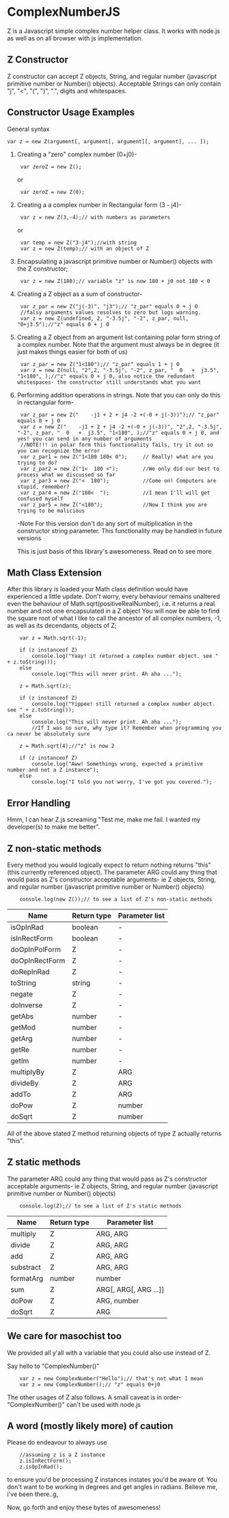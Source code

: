 # ComplexNumberJS

Z is a Javascript simple complex number helper class. It works with node.js as well as on all browser with js implementation.

Z Constructor
-------------

Z constructor can accept Z objects, String, and regular number (javascript primitive number or Number() objects).
Acceptable Strings can only contain "j", "<", "(", ")", ".", digits and whitespaces.

Constructor Usage Examples
---------------------------

General syntax

    var z = new Z(argument[, argument[, argument][, argument], ... ]);

1. Creating a "zero" complex number (0+j0)-

        var zeroZ = new Z();

    or

        var zeroZ = new Z(0);

2. Creating a a complex number in Rectangular form (3 - j4)-

        var z = new Z(3,-4);// with numbers as parameters

    or

        var temp = new Z("3-j4");//with string
        var z = new Z(temp);// with an object of Z

3. Encapsulating a javascript primitive number or Number() objects with the Z constructor;

        var z = new Z(180);// variable "z" is now 180 + j0 not 180 < 0

4. Creating a Z object as a sum of constructor-

        var z_par = new Z("j(-3)", "j3");// "z_par" equals 0 + j 0
        //falsy arguments values resolves to zero but logs warning.
        var z = new Z(undefined, 2, "-3.5j", "-2", z_par, null, "0+j3.5");//"z" equals 0 + j 0

5. Creating a Z object from an argument list containing polar form string of a complex number. Note that the argument must always be in degree (it just makes things easier for both of us)

        var z_par = new Z("1<180");// "z_par" equals 1 + j 0
        var z = new Z(null, "2",2, "-3.5j", "-2", z_par, "  0   +  j3.5", "1<180", );//"z" equals 0 + j 0, also notice the redundant whitespaces- the constructor still understands what you want

6. Performing addition operations in strings. Note that you can only do this in rectangular form-

        var z_par = new Z("    -j1 + 2 + j4 -2 +(-0 + j(-3))");// "z_par" equals 0 + j 0
        var z = new Z("    -j1 + 2 + j4 -2 +(-0 + j(-3))", "2",2, "-3.5j", "-2", z_par, "  0   +  j3.5", "1<180", );//"z" equals 0 + j 0, and yes! you can send in any number of arguments
        //NOTE!!! in polar form this functionality fails, try it out so you can recognize the error
        var z_par1 = new Z("1<180 180< 0");     // Really! what are you trying to do?
        var z_par2 = new Z("1<  180 <");        //We only did our best to process what we discussed so far
        var z_par3 = new Z("<  180");           //Come on! Computers are stupid, remember?
        var z_par4 = new Z("180<  ");           //I mean I'll will get confused myself
        var z_par5 = new Z("<180");             //Now I think you are trying to be malicious

    -Note For this version don't do any sort of multiplication in the constructor string parameter. This functionality may be handled in future versions


    This is just basis of this library's awesomeness. Read on to see more

Math Class Extension
--------------------

After this library is loaded your Math class definition would have experienced a little update. Don't worry, every behaviour remains unaltered even the behaviour of Math.sqrt(positiveRealNumber), i.e. it returns a real number and not one encapsulated in a Z object
You will now be able to find the square root of what I like to call the ancestor of all complex numbers, -1, as well as its decendants, objects of Z;

        var z = Math.sqrt(-1);

        if (z instanceof Z)
            console.log("Yaay! it returned a complex number object. see " + z.toString());
        else
            console.log("This will never print. Ah aha ...");

        z = Math.sqrt(z);

        if (z instanceof Z)
            console.log("Yippee! still returned a complex number object. see " + z.toString());
        else
            console.log("This will never print. Ah aha ...");
            //If I was so sure, why type it? Remember when programming you ca never be absolutely sure

        z = Math.sqrt(4);//"z" is now 2

        if (z instanceof Z)
            console.log("Aww! Somethings wrong, expected a primitive number and not a Z instance");
        else
            console.log("I told you not worry, I've got you covered.");


Error Handling
--------------

Hmm, I can hear Z.js screaming "Test me, make me fail. I wanted my developer(s) to make me better".

Z non-static methods
-------------------
Every method you would logically expect to return nothing returns "this" (this currently referenced object).
The parameter ARG could any thing that would pass as Z's constructor acceptable arguments- ie Z objects, String, and regular number (javascript primitive number or Number() objects)

        console.log(new Z());// to see a list of Z's non-static methods

| Name | Return type | Parameter list |
|------|-------------|----------------|
| isOpInRad | boolean | - |
| isInRectForm | boolean | - |
| doOpInPolForm | Z | - |
| doOpInRectForm | Z | - |
| doRepInRad | Z | - |
| toString | string | - |
| negate | Z | - |
| doInverse | Z | - |
| getAbs | number | - |
| getMod | number | - |
| getArg | number | - |
| getRe | number | - |
| getIm | number | - |
| multiplyBy | Z | ARG |
| divideBy | Z | ARG |
| addTo | Z | ARG |
| doPow | Z | number |
| doSqrt | Z | number |

All of the above stated Z method returning objects of type Z actually returns "this".

Z static methods
---------------
The parameter ARG could any thing that would pass as Z's constructor acceptable arguments- ie Z objects, String, and regular number (javascript primitive number or Number() objects)

        console.log(Z);// to see a list of Z's static methods

| Name | Return type | Parameter list |
|------|-------------|----------------|
| multiply | Z | ARG, ARG |
| divide | Z | ARG, ARG |
| add | Z | ARG, ARG |
| substract | Z | ARG, ARG |
| formatArg | number | number |
| sum | Z | ARG[, ARG[, ARG ...]] |
| doPow | Z | ARG, number |
| doSqrt | Z | ARG |

We care for masochist too
-------------------------
We provided all y'all with a variable that you could also use instead of Z.

Say hello to "ComplexNumber()"

        var z = new ComplexNumber("Hello");// that's not what I mean
        var z = new ComplexNumber();// "z" equals 0+j0

The other usages of Z also follows. A small caveat is in order- "ComplexNumber()" can't be used with node.js

A word (mostly likely more) of caution
--------------------------------------

Please do endeavour to always use

        //assuming z is a Z instance
        z.isInRectForm();
        z.isOpInRad();

 to ensure you'd be processing Z instances instates you'd be aware of. You don't want to be working in degrees and get angles in radians. Believe me, i've been there..g,


Now, go forth and enjoy these bytes of awesomeness!
